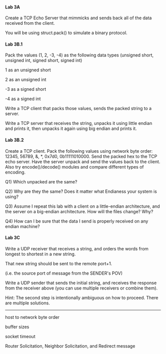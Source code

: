 #### Lab 3A

Create a TCP Echo Server that mimmicks and sends back all of the data received from the client.

You will be using struct.pack\(\) to simulate a binary protocol.

#### Lab 3B.1

Pack the values \(1, 2, -3, -4\) as the following data types \(unsigned short, unsigned int, signed short, signed int\)

1 as an unsigned short

2 as an unsigned int

-3 as a signed short

-4 as a signed int

Write a TCP client that packs those values, sends the packed string to a server.

Write a TCP server that receives the string, unpacks it using little endian and prints it, then unpacks it again using big endian and prints it.

#### Lab 3B.2

Create a TCP client.  Pack the following values using network byte order: 12345, 56789, &, \*, 0x7d0, 0b11111010000. Send the packed hex to the TCP echo server.  Have the server unpack and send the values back to the client. Also try encode\(\)/decode\(\) modules and compare different types of encoding.

Q1\) Which unpacked are the same?

Q2\) Why are they the same? Does it matter what Endianess your system is using?

Q3\) Assume I repeat this lab with a client on a little-endian architecture, and the server on a big-endian architecture. How will the files change? Why?

Q4\) How can I be sure that the data I send is properly received on any endian machine?

#### Lab 3C

Write a UDP receiver that receives a string, and orders the words from longest to shortest in a new string.

That new string should be sent to the remote port+1.

\(i.e. the source port of message from the SENDER's POV\)

Write a UDP sender that sends the initial string, and receives the response from the receiver above \(you can use multiple receivers or combine them\).

Hint: The second step is intentionally ambiguous on how to proceed. There are multiple solutions.

---

host to network byte order

buffer sizes

socket timeout

Router Solicitation, Neighbor Solicitation, and Redirect message


